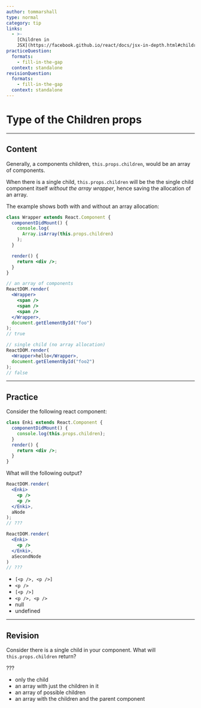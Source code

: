 ```yaml
---
author: tommarshall
type: normal
category: tip
links:
  - >-
    [Children in
    JSX](https://facebook.github.io/react/docs/jsx-in-depth.html#children-in-jsx){website}
practiceQuestion:
  formats:
    - fill-in-the-gap
  context: standalone
revisionQuestion:
  formats:
    - fill-in-the-gap
  context: standalone
---
```


# Type of the Children props


---

## Content

Generally, a components children, `this.props.children`, would be an array of components.

When there is a single child, `this.props.children` will be the the single child component itself *without the array wrapper*, hence saving the allocation of an array.

The example shows both with and without an array allocation:

```jsx
class Wrapper extends React.Component {
  componentDidMount() {
    console.log(
      Array.isArray(this.props.children)
    );
  }

  render() {
    return <div />;
  }
}

// an array of components
ReactDOM.render(
  <Wrapper>
    <span />
    <span />
    <span />
  </Wrapper>,
  document.getElementById("foo")
);
// true

// single child (no array allocation)
ReactDOM.render(
  <Wrapper>hello</Wrapper>,
  document.getElementById("foo2")
);
// false
```


---

## Practice

Consider the following react component:

```jsx
class Enki extends React.Component {
  componentDidMount() {
    console.log(this.props.children);
  }
  render() {
    return <div />;
  }
}
```

What will the following output?

```jsx
ReactDOM.render(
  <Enki>
    <p />
    <p />
  </Enki>,
  aNode
);
// ???

ReactDOM.render(
  <Enki>
    <p />
  </Enki>,
  aSecondNode
)
// ???
```

- `[<p />, <p />]`
- `<p />`
- `[<p />]`
- `<p />, <p />`
- null
- undefined


---

## Revision

Consider there is a single child in your component. What will `this.props.children` return?

???

- only the child
- an array with just the children in it
- an array of possible children
- an array with the children and the parent component
